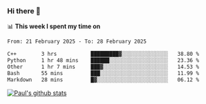 ### Hi there 👋

📊 **This week I spent my time on**
<!--START_SECTION:waka-->

```txt
From: 21 February 2025 - To: 28 February 2025

C++        3 hrs           █████████▓░░░░░░░░░░░░░░░   38.80 %
Python     1 hr 48 mins    ██████░░░░░░░░░░░░░░░░░░░   23.36 %
Other      1 hr 7 mins     ███▓░░░░░░░░░░░░░░░░░░░░░   14.53 %
Bash       55 mins         ███░░░░░░░░░░░░░░░░░░░░░░   11.99 %
Markdown   28 mins         █▓░░░░░░░░░░░░░░░░░░░░░░░   06.12 %
```

<!--END_SECTION:waka-->


[![Paul's github stats](https://github-readme-stats.vercel.app/api?username=mickeyouyou&theme=dracula&show_icons=true)](https://github.com/anuraghazra/github-readme-stats)

